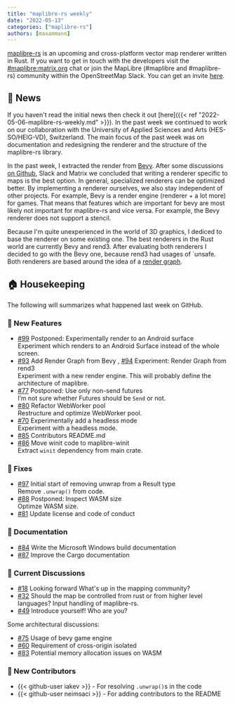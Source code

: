 ```yaml
---
title: "maplibre-rs weekly"
date: "2022-05-13"
categories: ["maplibre-rs"]
authors: [maxammann]
---
```


[maplibre-rs](https://github.com/maplibre/maplibre-rs) is an upcoming and cross-platform vector map renderer written in Rust. If you want to get in touch with the developers visit the [#maplibre:matrix.org](https://matrix.to/#/#mapr:matrix.org) chat or join the MapLibre (#maplibre and #maplibre-rs) community within the OpenStreetMap Slack. You can get an invite [here](https://slack.openstreetmap.us).

## 📰 News

If you haven't read the initial news then check it out [here]({{< ref "2022-05-06-maplibre-rs-weekly.md" >}}).
In the past week we continued to work on our collaboration with the University of Applied Sciences and Arts (HES-SO/HEIG-VD), Switzerland.
The main focus of the past week was on documentation and redesigning the renderer and the structure of the maplibre-rs library.

In the past week, I extracted the render from [Bevy](https://bevyengine.org/). After some discussions [on Github](https://github.com/maplibre/maplibre-rs/discussions/75), Slack and Matrix we concluded that writing a renderer specific to maps is the best option. In general, specialized renderers can be optimized better. By implementing a renderer ourselves, we also stay independent of other projects. For example, Bevy is a render engine (renderer + a lot more) for games. That means that features which are important for bevy are most likely not important for maplibre-rs and vice versa. For example, the Bevy renderer does not support a stencil.

Because I'm quite unexperienced in the world of 3D graphics, I dediced to base the renderer on some existing one. The best renderers in the Rust world are currently Bevy and rend3. After evaluating both renderers I decided to go with the Bevy one, because rend3 had usages of `unsafe. Both renderers are based around the idea of a [render graph](https://logins.github.io/graphics/2021/05/31/RenderGraphs.html).

## 🏠 Housekeeping

The following will summarizes what happened last week on GitHub.

### 🎁 New Features

- [#99](https://github.com/maplibre/maplibre-rs/issues/99) Postponed: Experimentally render to an Android surface  
  Experiment which renders to an Android Surface instead of the whole screen.
- [#93](https://github.com/maplibre/maplibre-rs/issues/93) Add Render Graph from Bevy , [#94](https://github.com/maplibre/maplibre-rs/issues/94) Experiment: Render Graph from rend3  
  Experiment with a new render engine. This will probably define the architecture of maplibre.
- [#77](https://github.com/maplibre/maplibre-rs/issues/77) Postponed: Use only non-send futures  
  I’m not sure whether Futures should be `Send` or not.
- [#80](https://github.com/maplibre/maplibre-rs/issues/80) Refactor WebWorker pool  
  Restructure and optimize WebWorker pool.
- [#70](https://github.com/maplibre/maplibre-rs/issues/70) Experimentally add a headless mode  
  Experiment with a headless mode.
- [#85](https://github.com/maplibre/maplibre-rs/issues/85) Contributors README.md
- [#86](https://github.com/maplibre/maplibre-rs/issues/86) Move winit code to maplibre-winit  
  Extract `winit` dependency from main crate.

### 🔧 Fixes

- [#97](https://github.com/maplibre/maplibre-rs/issues/97) Initial start of removing unwrap from a Result type  
  Remove `.unwrap()` from code.
- [#88](https://github.com/maplibre/maplibre-rs/issues/88) Postponed: Inspect WASM size  
  Optimze WASM size.
- [#81](https://github.com/maplibre/maplibre-rs/issues/81) Update license and code of conduct

### 📄 Documentation

- [#84](https://github.com/maplibre/maplibre-rs/issues/84) Write the Microsoft Windows build documentation
- [#87](https://github.com/maplibre/maplibre-rs/issues/87) Improve the Cargo documentation

### 🧵 Current Discussions

- [#18](https://github.com/maplibre/maplibre-rs/discussions/18) Looking forward
  What's up in the mapping community?
- [#32](https://github.com/maplibre/maplibre-rs/discussions/32) Should the map be controlled from rust or from higher level languages?
  Input handling of maplibre-rs.
- [#49](https://github.com/maplibre/maplibre-rs/discussions/49) Introduce yourself!
  Who are you?

Some architectural discussions:

- [#75](https://github.com/maplibre/maplibre-rs/discussions/75) Usage of bevy game engine
- [#60](https://github.com/maplibre/maplibre-rs/discussions/60) Requirement of cross-origin isolated
- [#83](https://github.com/maplibre/maplibre-rs/discussions/83) Potential memory allocation issues on WASM

### 👋 New Contributors

- {{< github-user iakev >}} - For resolving `.unwrap()`s in the code
- {{< github-user neimsaci >}} - For adding contributors to the README
